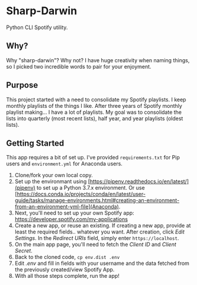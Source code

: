 # Sharp-Darwin
Python CLI Spotify utility.

## Why?
Why "sharp-darwin"? Why not? I have huge creativity when naming things, so I picked two incredible words to pair for your enjoyment.

## Purpose
This project started with a need to consolidate my Spotify playlists. I keep monthly playlists of the things I like. After three years of Spotify monthly playlist making... I have a lot of playlists. My goal was to consolidate the lists into quarterly (most recent lists), half year, and year playlists (oldest lists).

## Getting Started
This app requires a bit of set up. I've provided ```requirements.txt``` for Pip users and ```environment.yml``` for Anaconda users.
1. Clone/fork your own local copy.
2. Set up the environmant using [https://pipenv.readthedocs.io/en/latest/](pipenv) to set up a Python 3.7.x environment. Or use [https://docs.conda.io/projects/conda/en/latest/user-guide/tasks/manage-environments.html#creating-an-environment-from-an-environment-yml-file](Anaconda).
3. Next, you'll need to set up your own Spotify app: https://developer.spotify.com/my-applications
4. Create a new app, or reuse an existing. If creating a new app, provide at least the required fields.. whatever you want. After creation, click *Edit Settings*. In the *Redirect URIs* field, simply enter `https://localhost`.
5. On the main app page, you'll need to fetch the *Client ID* and *Client Secret*.
6. Back to the cloned code, `cp env.dist .env`
7. Edit *.env* and fill in fields with your username and the data fetched from the previously created/view Spotify App.
8. With all those steps complete, run the app!

